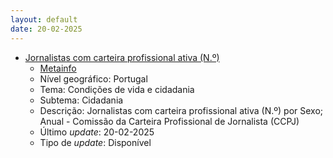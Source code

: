 ```yaml
---
layout: default
date: 20-02-2025
---
```

* [Jornalistas com carteira profissional ativa (N.º)](https://www.ine.pt/xportal/xmain?xpid=INE&xpgid=ine_indicadores&indOcorrCod=0012537&contexto=bd&selTab=tab2)
  * [Metainfo](https://www.ine.pt/bddXplorer/htdocs/minfo.jsp?var_cd=0012537&lingua=PT)
  * Nível geográfico: Portugal
  * Tema: Condições de vida e cidadania
  * Subtema: Cidadania
  * Descrição: Jornalistas com carteira profissional ativa (N.º) por Sexo; Anual - Comissão da Carteira Profissional de Jornalista (CCPJ)
  * Último _update_: 20-02-2025
  * Tipo de _update_: Disponível

